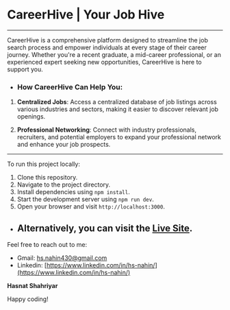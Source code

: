 # CareerHive | Your Job Hive

---

CareerHive is a comprehensive platform designed to streamline the job search process and empower individuals at every stage of their career journey. Whether you're a recent graduate, a mid-career professional, or an experienced expert seeking new opportunities, CareerHive is here to support you.

- ### How CareerHive Can Help You:

1. **Centralized Jobs**: Access a centralized database of job listings across various industries and sectors, making it easier to discover relevant job openings.

2. **Professional Networking**: Connect with industry professionals, recruiters, and potential employers to expand your professional network and enhance your job prospects.

---

To run this project locally:

1. Clone this repository.
2. Navigate to the project directory.
3. Install dependencies using `npm install`.
4. Start the development server using `npm run dev`.
5. Open your browser and visit `http://localhost:3000`.

- ## Alternatively, you can visit the [Live Site](https://teal-trifle-14f919.netlify.app/).

Feel free to reach out to me:

- Gmail: [hs.nahin430@gmail.com](mailto:hs.nahin430@gmail.com)
- Linkedin: [https://www.linkedin.com/in/hs-nahin/](https://www.linkedin.com/in/hs-nahin/)

**Hasnat Shahriyar**

Happy coding!

